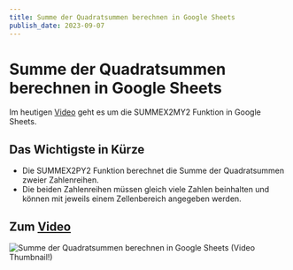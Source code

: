 ```yaml
---
title: Summe der Quadratsummen berechnen in Google Sheets
publish_date: 2023-09-07
---
```


# Summe der Quadratsummen berechnen in Google Sheets

Im heutigen [Video](https://youtu.be/IKKghubA5Pg) geht es um die SUMMEX2MY2 Funktion in Google Sheets. 

## Das Wichtigste in Kürze

- Die SUMMEX2PY2 Funktion berechnet die Summe der Quadratsummen zweier Zahlenreihen.
- Die beiden Zahlenreihen müssen gleich viele Zahlen beinhalten und können mit jeweils einem Zellenbereich angegeben werden.

## Zum [Video](https://youtu.be/IKKghubA5Pg)

![Summe der Quadratsummen berechnen in Google Sheets (Video Thumbnail!)](../thumbnails/Fertig509.jpg "Summe der Quadratsummen berechnen in Google Sheets (Video Thumbnail!)")